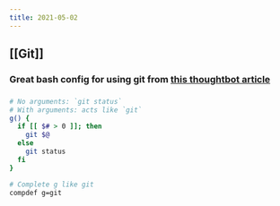 ```yaml
---
title: 2021-05-02
---
```


## [[Git]]
### Great bash config for using git from [this thoughtbot article](https://thoughtbot.com/upcase/videos/git-customizing)
###
```bash
# No arguments: `git status`
# With arguments: acts like `git`
g() {
  if [[ $# > 0 ]]; then
    git $@
  else
    git status
  fi
}

# Complete g like git
compdef g=git
```
###
